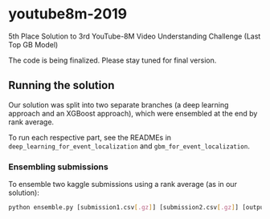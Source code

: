 # youtube8m-2019
5th Place Solution to 3rd YouTube-8M Video Understanding Challenge (Last Top GB Model)

The code is being finalized. Please stay tuned for final version.

## Running the solution

Our solution was split into two separate branches (a deep learning approach and an XGBoost approach), which were ensembled at the end by rank average.

To run each respective part, see the READMEs in `deep_learning_for_event_localization` and `gbm_for_event_localization`.

### Ensembling submissions

To ensemble two kaggle submissions using a rank average (as in our solution):

```bash
python ensemble.py [submission1.csv[.gz]] [submission2.csv[.gz]] [output_submission.csv[.gz]]
```